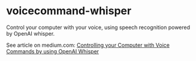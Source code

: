 # voicecommand-whisper
Control your computer with your voice, using speech recognition powered by OpenAI whisper.

See article on medium.com: [Controlling your Computer with Voice Commands by using OpenAI Whisper](https://medium.com/@dominique.heer/controlling-your-computer-with-voice-commands-by-using-openai-whisper-09c867c635b2)
